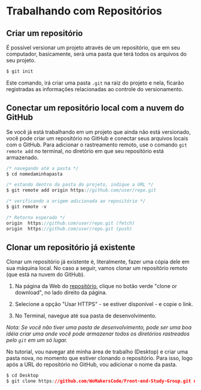 # Trabalhando com Repositórios

## Criar um repositório

É possível versionar um projeto através de um repositório, que em seu computador, basicamente, será uma pasta que terá todos os arquivos do seu projeto. 

```css
$ git init
```

Este comando, irá criar uma pasta `.git` na raiz do projeto e nela, ficarão registradas as informações relacionadas ao controle do versionamento.

## Conectar um repositório local com a nuvem do GitHub

Se você já está trabalhando em um projeto que ainda não está versionado, você  pode criar um repositório no GitHub e conectar seus arquivos locais com o GitHub. Para adicionar o rastreamento remoto, use o comando `git remote add` no terminal, no diretório em que seu repositório está armazenado.

```javascript
/* navegando até a pasta */
$ cd nomedaminhapasta 

/* estando dentro da pasta do projeto, indique a URL */
$ git remote add origin https://github.com/user/repo.git

/* verificando a origem adicionada ao repositório */
$ git remote -v

/* Retorno esperado */
origin  https://github.com/user/repo.git (fetch)
origin  https://github.com/user/repo.git (push)
```

## Clonar um repositório já existente

Clonar um repositório já existente é, literalmente, fazer uma cópia dele em sua máquina local. No caso a seguir, vamos clonar um repositório remoto \(que está na nuvem do GitHub\). 

1. Na página da Web do [repositório](https://github.com/WoMakersCode/Front-end-Study-Group), clique no botão verde "clone or download", no lado direito da página.



2.  Selecione a opção "Usar HTTPS" - se estiver disponível - e copie o link.

3. No Terminal, navegue até sua pasta de desenvolvimento.

*Nota: Se você não tiver uma pasta de desenvolvimento, pode ser uma boa idéia criar uma onde você pode armazenar todos os diretórios rastreados pelo `git` em um só lugar.*

No tutorial, vou navegar até minha área de trabalho \(Desktop\) e criar uma pasta nova, no momento que estiver clonando o repositório. Para isso, logo após a URL do repositório no GitHub, vou adicionar o nome da pasta.

```css
$ cd Desktop
$ git clone https://github.com/WoMakersCode/Front-end-Study-Group.git nomedanovapasta 
```



